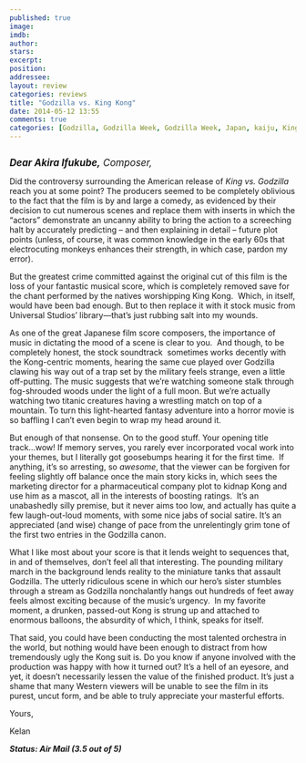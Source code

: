 ```yaml
---
published: true
image: 
imdb: 
author:  
stars: 
excerpt: 
position: 
addressee: 
layout: review
categories: reviews
title: "Godzilla vs. King Kong"
date: 2014-05-12 13:55
comments: true
categories: [Godzilla, Godzilla Week, Godzilla Week, Japan, kaiju, King Kong, Letters, monsters]
---
```

<div><p><span class="full-image-block ssNonEditable"><a href="/letters/2014/5/12/godzilla-vs-king-kong.html"><img src="http://rollotomasi73.files.wordpress.com/2014/05/godzilla-vs-king-kong.jpg" alt="" /></a></span></p>
<p><em style="font-size:120%;"><strong>Dear Akira Ifukube,</strong> Composer,</em></p>
<p><span class="full-image-float-left ssNonEditable"><span><img src="http://rollotomasi73.files.wordpress.com/2014/05/gw-stamp11.png" alt="" /></span></span>Did the controversy surrounding the American release of <em>King vs. Godzilla </em>reach you at some point? The producers seemed to be completely oblivious to the fact that the film is by and large a comedy, as evidenced by their decision to cut numerous scenes and replace them with inserts in which the &#8220;actors&#8221; demonstrate an uncanny ability to bring the action to a screeching halt by accurately predicting &ndash; and then explaining in detail &ndash; future plot points (unless, of course, it was common knowledge in the early 60s that electrocuting monkeys enhances their strength, in which case, pardon my error). &nbsp;</p>
<p>But the greatest crime committed against the original cut of this film is the loss of your fantastic musical score, which is completely removed save for the chant performed by the natives worshipping King Kong.&nbsp; Which, in itself, would have been bad enough. But to then replace it with it stock music from Universal Studios&#8217; library&mdash;that&rsquo;s just rubbing salt into my wounds. &nbsp;</p>
<p>As one of the great Japanese film score composers, the importance of music in dictating the mood of a scene is clear to you.&nbsp; And though, to be completely honest, the stock soundtrack&nbsp; sometimes works decently with the Kong-centric moments, hearing the same cue played over Godzilla clawing his way out of a trap set by the military feels strange, even a little off-putting. The music suggests that we&#8217;re watching someone stalk through fog-shrouded woods under the light of a full moon. But we&rsquo;re actually watching two titanic creatures having a wrestling match on top of a mountain. To turn this light-hearted fantasy adventure into a horror movie is so baffling I can&#8217;t even begin to wrap my head around it.</p>
<p>But enough of that nonsense. On to the good stuff. Your opening title track&#8230;wow! If memory serves, you rarely ever incorporated vocal work into your themes, but I literally got goosebumps hearing it for the first time.&nbsp; If anything, it&#8217;s so arresting, so <em>awesome</em>, that the viewer can be forgiven for feeling slightly off balance once the main story kicks in, which sees the marketing director for a pharmaceutical company plot to kidnap Kong and use him as a mascot, all in the interests of boosting ratings.&nbsp; It&#8217;s an unabashedly silly premise, but it never aims too low, and actually has quite a few laugh-out-loud moments, with some nice jabs of social satire. It&#8217;s an appreciated (and wise) change of pace from the unrelentingly grim tone of the first two entries in the Godzilla canon. &nbsp;</p>
<p>What I like most about your score is that it lends weight to sequences that, in and of themselves, don&#8217;t feel all that interesting. The pounding military march in the background lends reality to the miniature tanks that assault Godzilla. The utterly ridiculous scene in which our hero&#8217;s sister stumbles through a stream as Godzilla nonchalantly hangs out hundreds of feet away feels almost exciting because of the music&#8217;s urgency.&nbsp; In my favorite moment, a drunken, passed-out Kong is strung up and attached to enormous balloons, the absurdity of which, I think, speaks for itself.</p>
<p>That said, you could have been conducting the most talented orchestra in the world, but nothing would have been enough to distract from how tremendously ugly the Kong suit is. Do you know if anyone involved with the production was happy with how it turned out? It&#8217;s a hell of an eyesore, and yet, it doesn&rsquo;t necessarily lessen the value of the finished product. It&#8217;s just a shame that many Western viewers will be unable to see the film in its purest, uncut form, and be able to truly appreciate your masterful efforts.</p>
<p>Yours,&nbsp;</p>
<p>Kelan</p>
<p><strong><em>Status: Air Mail (3.5 out of 5)</em></strong></p></div>
